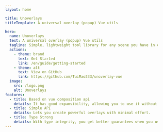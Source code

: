 ```yaml
---
layout: home

title: Unoverlays
titleTemplate: A universal overlay (popup) Vue utils

hero:
  name: Unoverlays
  text: A universal overlay (popup) Vue utils
  tagline: Simple, lightweight tool library for any scene you have in overlay.
  actions:
    - theme: brand
      text: Get Started
      link: /en/guide/getting-started
    - theme: alt
      text: View on GitHub
      link: https://github.com/TuiMao233/unoverlay-vue
  image:
    src: /logo.png
    alt: Unoverlays
features:
  - title: Based on vue composition api
    details: It has good expansibility, allowing you to use it without any constraints.
  - title: Simple API
    details: Lets you create powerful overlays with minimal effort.
  - title: Type Strong
    details: With type integrity, you get better guarantees when you use it, it's up to you.
---
```

